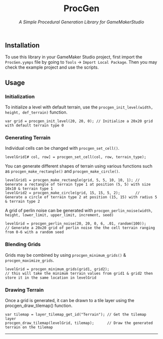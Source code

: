 <header>

<!--
  <<< Author notes: Course header >>>
  Include a 1280×640 image, course title in sentence case, and a concise description in emphasis.
  In your repository settings: enable template repository, add your 1280×640 social image, auto delete head branches.
  Add your open source license, GitHub uses MIT license.
-->

# ProcGen

_A Simple Procedural Generation Library for GameMakerStudio_

</header>

<!--
  <<< Author notes: Step 1 >>>
  Choose 3-5 steps for your course.
  The first step is always the hardest, so pick something easy!
  Link to docs.github.com for further explanations.
  Encourage users to open new tabs for steps!
-->

## Installation

To use this library in your GameMaker Studio project, first import the `ProcGen.yymps` file by going to `Tools` -> `Import Local Package`. Then you may check the example project and use the scripts.

## Usage

### Initialization

To initialize a level with default terrain, use the `procgen_init_level(width, height, def_terrain)` function.

```gml
var grid = procgen_init_level(20, 20, 0); // Initialize a 20x20 grid with default terrain type 0
```
### Generating Terrain
Individual cells can be changed with `procgen_set_cell()`.

```gml
levelGrid[# col, row] = procgen_set_cell(col, row, terrain_type);
```

You can generate different shapes of terrain using various functions such as `procgen_make_rectangle()` and `procgen_make_circle()`.

```gml
levelGrid1 = procgen_make_rectangle(grid, 5, 5, 10, 10, 1); // Generate a rectangle of terrain type 1 at position (5, 5) with size 10x10 & terrain type 1
levelGrid2 = procgen_make_circle(grid, 15, 15, 5, 2);       // Generate a circle of terrain type 2 at position (15, 15) with radius 5 & terrain type 2
```

A grid of perlin noise can be generated with `procgen_perlin_noise(width, height, lower_limit, upper_limit, increment, seed)`

```gml
levelGrid = procgen_perlin_noise(20, 20, 0, 6, .01, random(100));
// Generate a 20x20 grid of perlin noise the the cell terrain ranging from 0-6 with a random seed
```

### Blending Grids
Grids may be combined by using `procgen_minimum_grids()` & `procgen_maximize_grids`.

```gml
levelGrid = procgen_minimum_grids(grid1, grid2);
// this will take the minimum terrain values from grid1 & grid2 then store it in the same location in levelGrid
```

### Drawing Terrain
Once a grid is generated, it can be drawn to a tile layer using the procgen_draw_tilemap() function.

```gml
var tilemap = layer_tilemap_get_id("Terrain"); // Get the tilemap layer
procgen_draw_tilemap(levelGrid, tilemap);      // Draw the generated terrain on the tilemap
```

<footer>

<!--
  <<< Author notes: Footer >>>
  Add a link to get support, GitHub status page, code of conduct, license link.
-->

---



</footer>
